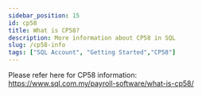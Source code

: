 ```yaml
---
sidebar_position: 15
id: cp58
title: What is CP58?
description: More information about CP58 in SQL
slug: /cp58-info
tags: ["SQL Account", "Getting Started","CP58"]
---
```

 
Please refer here for CP58 information:   
 https://www.sql.com.my/payroll-software/what-is-cp58/